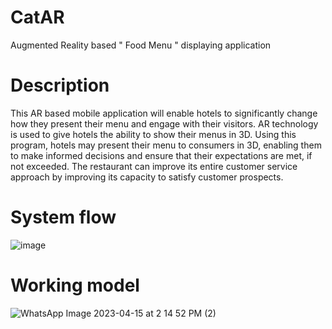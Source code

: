 # CatAR
Augmented Reality based " Food Menu " displaying application
# Description 
This AR based mobile application will enable hotels to significantly change how they present their menu and engage with their visitors. AR technology is used to give hotels the ability to show their menus in 3D. Using this program, hotels may present their menu to consumers in 3D, enabling them to make informed decisions and ensure that their expectations are met, if not exceeded. The restaurant can improve its entire customer service approach by improving its capacity to satisfy customer prospects.
# System flow
![image](https://user-images.githubusercontent.com/100555747/232201023-bbf051ce-e9e3-4256-87dc-73680d3a9785.png)
# Working model 

![WhatsApp Image 2023-04-15 at 2 14 52 PM (2)](https://user-images.githubusercontent.com/100555747/232201852-84e6d371-f03f-45a1-a8fa-33d4adc205f9.jpeg)
